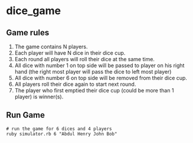 # dice_game

## Game rules

1. The game contains N players. 
2. Each player will have N dice in their dice cup.
3. Each round all players will roll their dice at the same time.
4. All dice with number 1 on top side will be passed to player on his right hand (the right most player will pass the dice to left most player)
5. All dice with number 6 on top side will be removed from their dice cup.
6. All players roll their dice again to start next round.
7. The player who first emptied their dice cup (could be more than 1 player) is winner(s).

## Run Game

``` shell
# run the game for 6 dices and 4 players
ruby simulator.rb 6 "Abdul Henry John Bob"
```
